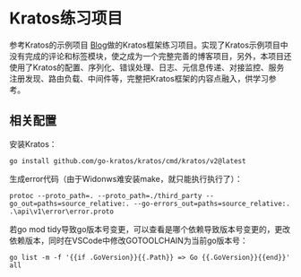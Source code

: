 # Kratos练习项目
参考Kratos的示例项目 [Blog](https://github.com/go-kratos/examples/tree/main/blog)做的Kratos框架练习项目。实现了Kratos示例项目中没有完成的评论和标签模块，使之成为一个完整完善的博客项目，另外，本项目还使用了Kratos的配置、序列化、错误处理、日志、元信息传递、对接监控、服务注册发现、路由负载、中间件等，完整把Kratos框架的内容点融入，供学习参考。

## 相关配置
安装Kratos：
```
go install github.com/go-kratos/kratos/cmd/kratos/v2@latest
```

生成error代码（由于Widonws难安装make，就只能执行执行了）：
```
protoc --proto_path=. --proto_path=./third_party --go_out=paths=source_relative:. --go-errors_out=paths=source_relative:. .\api\v1\error\error.proto
```
若go mod tidy导致go版本号变更，可以查看是哪个依赖导致版本号变更的，更改依赖版本，同时在VSCode中修改GOTOOLCHAIN为当前go版本号：
```
go list -m -f '{{if .GoVersion}}{{.Path}} => Go {{.GoVersion}}{{end}}' all
```

